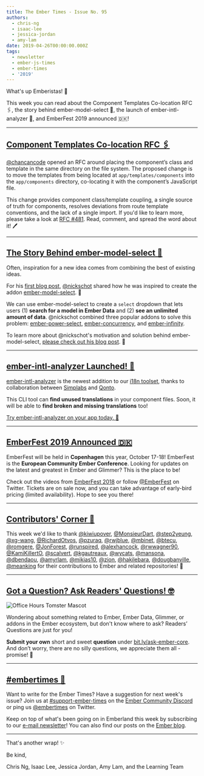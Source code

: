 ```yaml
---
title: The Ember Times - Issue No. 95
authors:
  - chris-ng
  - isaac-lee
  - jessica-jordan
  - amy-lam
date: 2019-04-26T00:00:00.000Z
tags:
  - newsletter
  - ember-js-times
  - ember-times
  - '2019'
---
```



What's up Emberistas! 🐹

This week you can read about the Component Templates Co-location RFC 🖇️, the story behind ember-model-select 📔, the launch of ember-intl-analyzer 🚀, and EmberFest 2019 announced 🇩🇰!

<!-- READMORE -->

---

## [Component Templates Co-location RFC 🖇️](https://github.com/emberjs/rfcs/pull/481)

[@chancancode](https://github.com/chancancode) opened an RFC around placing the component’s class and template in the same directory on the file system. The proposed change is to move the templates from being located at `app/templates/components` into the `app/components` directory, co-locating it with the component’s JavaScript file.

This change provides component class/template coupling, a single source of truth for components, resolves deviations from route template conventions, and the lack of a single import. If you'd like to learn more, please take a look at [RFC #481](https://github.com/emberjs/rfcs/pull/481). Read, comment, and spread the word about it! 🖊️

---

## [The Story Behind ember-model-select 📔](https://nickschot.nl/blog/creating-ember-model-select)

Often, inspiration for a new idea comes from combining the best of existing ideas.

For his [first blog post](https://nickschot.nl/blog/creating-ember-model-select), [@nickschot](https://github.com/nickschot) shared how he was inspired to create the addon [ember-model-select](https://nickschot.github.io/ember-model-select/). 🎉

We can use ember-model-select to create a `select` dropdown that lets users (1) **search for a model in Ember Data** and (2) **see an unlimited amount of data**. @nickschot combined three popular addons to solve this problem: [ember-power-select](https://ember-power-select.com/), [ember-concurrency](http://ember-concurrency.com), and [ember-infinity](https://github.com/ember-infinity/ember-infinity).

To learn more about @nickschot's motivation and solution behind ember-model-select, [please check out his blog post](https://nickschot.nl/blog/creating-ember-model-select). 🙏

---

## [ember-intl-analyzer Launched! 🚀](https://github.com/simplabs/ember-intl-analyzer)

[ember-intl-analyzer](https://github.com/simplabs/ember-intl-analyzer) is the newest addition to our [i18n toolset](https://github.com/ember-intl/ember-intl), thanks to collaboration between [Simplabs](https://simplabs.com/) and [Qonto](https://qonto.eu/).

This CLI tool can **find unused translations** in your component files. Soon, it will be able to **find broken and missing translations** too!

[Try ember-intl-analyzer on your app today. 💛](https://github.com/simplabs/ember-intl-analyzer)

---

## [EmberFest 2019 Announced 🇩🇰](https://emberfest.eu/)

EmberFest will be held in **Copenhagen** this year, October 17-18! EmberFest is the **European Community Ember Conference**. Looking for updates on the latest and greatest in Ember and Glimmer? This is the place to be!

Check out the videos from [EmberFest 2018](https://www.youtube.com/playlist?list=PLN4SpDLOSVkSB9034lDNdP1JoNBGssax9) or follow [@EmberFest](https://twitter.com/EmberFest/) on Twitter. Tickets are on sale now, and you can take advantage of early-bird pricing (limited availability). Hope to see you there!

---

## [Contributors' Corner 👏](https://guides.emberjs.com/release/contributing/repositories/)

<p>This week we'd like to thank <a href="https://github.com/kiwiupover" target="gh-user">@kiwiupover</a>, <a href="https://github.com/MonsieurDart" target="gh-user">@MonsieurDart</a>, <a href="https://github.com/step2yeung" target="gh-user">@step2yeung</a>, <a href="https://github.com/xg-wang" target="gh-user">@xg-wang</a>, <a href="https://github.com/RichardOtvos" target="gh-user">@RichardOtvos</a>, <a href="https://github.com/pzuraq" target="gh-user">@pzuraq</a>, <a href="https://github.com/rwjblue" target="gh-user">@rwjblue</a>, <a href="https://github.com/mbinet" target="gh-user">@mbinet</a>, <a href="https://github.com/btecu" target="gh-user">@btecu</a>, <a href="https://github.com/romgere" target="gh-user">@romgere</a>, <a href="https://github.com/JonForest" target="gh-user">@JonForest</a>, <a href="https://github.com/runspired" target="gh-user">@runspired</a>, <a href="https://github.com/alexhancock" target="gh-user">@alexhancock</a>, <a href="https://github.com/rwwagner90" target="gh-user">@rwwagner90</a>, <a href="https://github.com/KamiKillertO" target="gh-user">@KamiKillertO</a>, <a href="https://github.com/scalvert" target="gh-user">@scalvert</a>, <a href="https://github.com/kgautreaux" target="gh-user">@kgautreaux</a>, <a href="https://github.com/wycats" target="gh-user">@wycats</a>, <a href="https://github.com/mansona" target="gh-user">@mansona</a>, <a href="https://github.com/dbendaou" target="gh-user">@dbendaou</a>, <a href="https://github.com/amyrlam" target="gh-user">@amyrlam</a>, <a href="https://github.com/mikias10" target="gh-user">@mikias10</a>, <a href="https://github.com/zion" target="gh-user">@zion</a>, <a href="https://github.com/hakilebara" target="gh-user">@hakilebara</a>, <a href="https://github.com/dougbanville" target="gh-user">@dougbanville</a>, <a href="https://github.com/meanking" target="gh-user">@meanking</a> for their contributions to Ember and related repositories! 💖</p>

---

## [Got a Question? Ask Readers' Questions! 🤓](https://docs.google.com/forms/d/e/1FAIpQLScqu7Lw_9cIkRtAiXKitgkAo4xX_pV1pdCfMJgIr6Py1V-9Og/viewform)

<div class="blog-row">
  <img class="float-right small transparent padded" alt="Office Hours Tomster Mascot" title="Readers' Questions" src="/images/tomsters/officehours.png" />

  <p>Wondering about something related to Ember, Ember Data, Glimmer, or addons in the Ember ecosystem, but don't know where to ask? Readers’ Questions are just for you!</p>

<p><strong>Submit your own</strong> short and sweet <strong>question</strong> under <a href="https://bit.ly/ask-ember-core" target="rq">bit.ly/ask-ember-core</a>. And don’t worry, there are no silly questions, we appreciate them all - promise! 🤞</p>

</div>

---

## [#embertimes 📰](https://blog.emberjs.com/tags/newsletter.html)

Want to write for the Ember Times? Have a suggestion for next week's issue? Join us at [#support-ember-times](https://discordapp.com/channels/480462759797063690/485450546887786506) on the [Ember Community Discord](https://discordapp.com/invite/zT3asNS) or ping us [@embertimes](https://twitter.com/embertimes) on Twitter.

Keep on top of what's been going on in Emberland this week by subscribing to our [e-mail newsletter](https://the-emberjs-times.ongoodbits.com/)! You can also find our posts on the [Ember blog](https://emberjs.com/blog/tags/newsletter.html).

---

That's another wrap! ✨

Be kind,

Chris Ng, Isaac Lee, Jessica Jordan, Amy Lam, and the Learning Team
